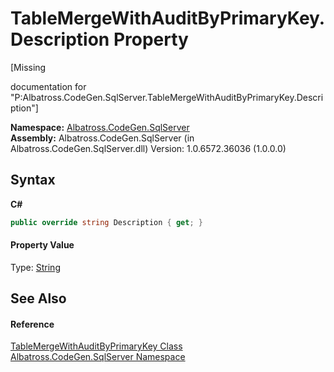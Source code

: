 # TableMergeWithAuditByPrimaryKey.Description Property 
 

\[Missing <summary> documentation for "P:Albatross.CodeGen.SqlServer.TableMergeWithAuditByPrimaryKey.Description"\]

**Namespace:**&nbsp;<a href="N_Albatross_CodeGen_SqlServer.md">Albatross.CodeGen.SqlServer</a><br />**Assembly:**&nbsp;Albatross.CodeGen.SqlServer (in Albatross.CodeGen.SqlServer.dll) Version: 1.0.6572.36036 (1.0.0.0)

## Syntax

**C#**<br />
``` C#
public override string Description { get; }
```


#### Property Value
Type: <a href="http://msdn2.microsoft.com/en-us/library/s1wwdcbf" target="_blank">String</a>

## See Also


#### Reference
<a href="T_Albatross_CodeGen_SqlServer_TableMergeWithAuditByPrimaryKey.md">TableMergeWithAuditByPrimaryKey Class</a><br /><a href="N_Albatross_CodeGen_SqlServer.md">Albatross.CodeGen.SqlServer Namespace</a><br />